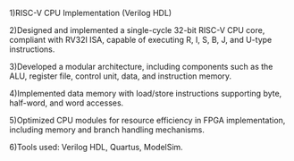1)RISC-V CPU Implementation (Verilog HDL)

2)Designed and implemented a single-cycle 32-bit RISC-V CPU core, compliant with RV32I ISA, capable of executing R, I, S, B, J, and U-type instructions.

3)Developed a modular architecture, including components such as the ALU, register file, control unit, data, and instruction memory.

4)Implemented data memory with load/store instructions supporting byte, half-word, and word accesses.

5)Optimized CPU modules for resource efficiency in FPGA implementation, including memory and branch handling mechanisms.

6)Tools used: Verilog HDL, Quartus, ModelSim.
